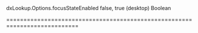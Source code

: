 <!--id-->dxLookup.Options.focusStateEnabled<!--/id-->
<!--merge--><!--/merge-->
<!--default-->false, true (desktop)<!--/default-->
<!--type-->Boolean<!--/type-->
===========================================================================
